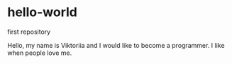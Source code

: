 # hello-world
first repository

Hello, my name is Viktoriia and I would like to become a programmer.
I like when people love me.
